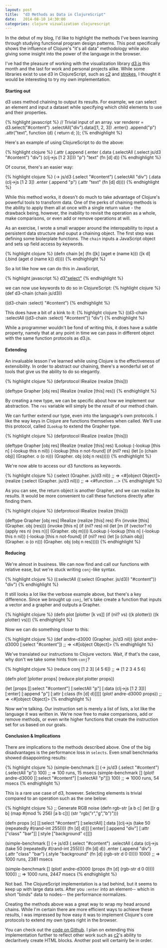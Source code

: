 ```yaml
---
layout: post
title:  "d3 Methods as Data in ClojureScript"
date:   2014-08-10 14:30:00
categories: clojure vizualization clojurescript
---
```


In the debut of my blog, I'd like to highlight the methods I've been learning through studying functional program design patterns. This post specifically shows the influence of Clojure's "it's all data" methodology while also giving some insight into the power of the language in the browser.

I've had the pleasure of working with the visualization library [d3.js][d3] this month and the last for work and personal projects alike. While some libraries exist to use d3 in ClojureScript, such as [c2][c2] and [strokes][strokes], I thought it would be interesting to try my own implementation.

#### Starting out

d3 uses method chaining to output its results. For example, we can select an element and input a dataset while specifying which child elements to use and their properties.

{% highlight javascript %}
// Trivial input of an array.
var renderer = d3.select("#content")
  .selectAll("div").data([1, 2, 3])
  .enter()
  .append("p")
  .attr("text", function (d) { return d; });
{% endhighlight %}

Here's an example of using ClojureScript to do the above:

{% highlight clojure %}
(.attr (.append (.enter (.data (.selectAll (.select js/d3 "#content") "div") (clj->js [1 2 3]))) "p") "text" (fn [d] d))
{% endhighlight %}

Of course, there's an easier way:

{% highlight clojure %}
(-> js/d3
  (.select "#content")
  (.selectAll "div")
  (.data (clj->js [1 2 3])
  .enter
  (.append "p")
  (.attr "text" (fn [d] d))))
{% endhighlight %}

While this method works, it doesn't do much to take advantage of Clojure's powerful tools to transform data. One of the perks of chaining methods is the ability to apply them all at once with a single return value - the drawback being, however, the inability to revisit the operation as a whole, make comparisons, or even add or remove operations at will.

As an exercise, I wrote a small wrapper around the interopability to input a persistent data structure and ouput a chaining object. The first step was defining some biolerplate functions. The `chain` inputs a JavaScript object and sets up field access by keywords.

{% highlight clojure %}
(defn chain [e]
  (fn
   ([k] (aget e (name k)))
   ([k d]
    (.bind (aget d (name k)) d))))
{% endhighlight %}

So a lot like how we can do this in JavaScript,

{% highlight javascript %}
d3["select"]("#content")
{% endhighlight %}

we can now use keywords to do so in ClojureScript:
{% highlight clojure %}
(def d3-chain (chain js/d3))

((d3-chain :select) "#content")
{% endhighlight %}

This does have a bit of a kink to it:
{% highlight clojure %}
((d3-chain :selectAll ((d3-chain :select) "#content")) "div")
{% endhighlight %}

While a programmer wouldn't be fond of writing this, it does have a subtle property, namely that at any point in time we can pass in different object with the same function protocols as d3.js.

#### Extending

An invaluable lesson I've learned while using Clojure is the effectiveness of extensibility. In order to abstract our chaining, there's a wonderful set of tools that give us the ability to do so elegantly.

{% highlight clojure %}
(defprotocol IRealize
  (realize [this]))

(deftype Grapher [obj res]
  IRealize
  (realize [this] res))
{% endhighlight %}

By creating a new type, we can be specific about how we implement our abstraction. The `res` variable will simply be the *result* of our method chain.

We can further extend our type, even into the language's own protocols. I like the way keys in Clojure are functions themselves when called. We'll use this protocol, called `ILookup` to extend the Grapher type.

{% highlight clojure %}
(defprotocol IRealize
  (realize [this]))

(deftype Grapher [obj res]
  IRealize
  (realize [this] res)
  ILookup
  (-lookup [this n]
    (-lookup this n nil))
  (-lookup [this n not-found]
    (if (nil? res)
      (let [o (chain obj)]
        (Grapher. o (o n)))
      (Grapher. obj (obj n res)))))
{% endhighlight %}

We're now able to access our d3 functions as keywords.

{% highlight clojure %}
(:select (Grapher. js/d3 nil))
;; => <#[object Object]>
(realize (:select (Grapher. js/d3 nil)))
;; => <#function ...>
{% endhighlight %}

As you can see, the return object is another Grapher, and we can realize its results. It would be more convenient to call these functions directly after finding them.

{% highlight clojure %}
(defprotocol IRealize
  (realize [this]))

(deftype Grapher [obj res]
  IRealize
  (realize [this] res)
  IFn
  (invoke [this] (Grapher. obj (res)))
  (invoke [this n]
    (if (nil? res) nil
      (let [m (if (vector? n) (apply res n) (res n))]
        (Grapher. obj m))))
  ILookup
  (-lookup [this n]
    (-lookup this n nil))
  (-lookup [this n not-found]
    (if (nil? res)
      (let [o (chain obj)]
        (Grapher. o (o n)))
      (Grapher. obj (obj n res)))))
{% endhighlight %}

#### Reducing

We're almost in business. We can now find and call our functions with relative ease, but we're stuck writing `conj`-like syntax.

{% highlight clojure %}
((:selectAll ((:select (Grapher. js/d3)) "#content")) "div")
{% endhighlight %}

It still looks a lot like the verbose example above, but there's a key difference. Since we brought up `conj`, let's take create a function that inputs a vector and a grapher and outputs a Grapher.

{% highlight clojure %}
(defn plot [plotter [k vs]]
  (if (nil? vs)
    ((k plotter))
    ((k plotter) vs)))
{% endhighlight %}

Now we can do something closer to this:

{% highlight clojure %}
(def andre-d3000 (Grapher. js/d3 nil))
(plot andre-d3000 [:select "#content"])
;; => <#[object Object]>
{% endhighlight %}

We've translated our instructions to Clojure vectors. Wait, if that's the case, why don't we take some hints from `conj`?

{% highlight clojure %}
(reduce conj [1 2 3] [4 5 6])
;; => [1 2 3 4 5 6]

(defn plot! [plotter props]
  (reduce plot plotter props))

(let [props [[:select "#content"]
             [:selectAll "p"]
             [:data (clj->js [1 2 3])]
             [:enter]
             [:append "p"]
             [:attr [:class (fn [d] d)]]]]
  (plot! andre-d3000 props))
;; => <#[object Object]>
{% endhighlight %}

Now we're talking. Our instruction set is merely a list of lists, a lot like the language it was written in. We're now free to make comparisons, add or remove methods, or even write higher functions that create the instruction set for us based on our goals.

#### Conclusion & Implications

There are implications to the methods described above. One of the big disadvantages is the performance loss in `selects`. Even small benchmarks showed disappointing results:

{% highlight clojure %}
(simple-benchmark []
  (-> js/d3 (.select "#content") (.selectAll "p")) 100)
;; => 100 runs, 15 msecs
(simple-benchmark []
  (plot! andre-d3000 [[:select "#content"] [:selectAll "p"]]) 100)
;; => 1000 runs, 54 msecs
{% endhighlight %}

This is a rare use case of d3, however. Selecting elements is trivial compared to an operation such as the one below:

{% highlight clojure %}
;; Generate RGB noise
(defn rgb-str [a b c]
  (let [[r g b] (map #(mod % 256) [a b c])]
    (str "rgb("r","g","b")")))

(defn props [c]
  [[:select "#content"]
   [:selectAll]
   [:data [(clj->js (take 50 (repeatedly #(rand-int 255)))) (fn [d] d)]]
   [:enter]
   [:append "div"]
   [:attr ["class" "bar"]]
   [:style ["background" c]]])

(simple-benchmark
  []
  (-> js/d3
    (.select "#content")
    .selectAll
    (.data (clj->js (take 50 (repeatedly #(rand-int 255)))) (fn [d] d))
    .enter
    (.append "div")
    (.attr "class" "bar")
    (.style "background" (fn [d] (rgb-str d 0 0)))) 1000)
;; => 1000 runs, 2381 msecs 

(simple-benchmark [] (plot! andre-d3000 (props (fn [d] (rgb-str d 0 0)))) 1000)
;; => 1000 runs, 2447 msecs
{% endhighlight %}

Not bad. The ClojureScript implementation is a tad behind, but it seems to keep up with large data sets. After you `:enter` into an element-- which in short "binds" data to nodes-- the performance normalizes.

Creating the methods above was a great way to wrap my head around chains. While I'm certain there are more efficient ways to achieve these results, I was impressed by how easy it was to implement Clojure's core protocols to extend my own types right in the browser.

You can check out the [code on Github][code]. I plan on extending this implementation further to reflect other work such as [c2][c2]'s ability to declaritvely create HTML blocks. Another post will certainly be in order.

[d3]: https://d3js.org
[c2]: https://github.com/lynaghk/c2
[strokes]: https://github.com/dribnet/strokes
[code]: https://github.com/lambdahands/plotter
